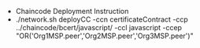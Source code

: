 - Chaincode Deployment Instruction
- ./network.sh deployCC -ccn certificateContract -ccp ../chaincode/bcert/javascript/ -ccl javascript -ccep "OR('Org1MSP.peer','Org2MSP.peer','Org3MSP.peer')"
